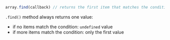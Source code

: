 ```javascript
array.find(callback) // returns the first item that matches the condition specified in callback function. If no items were found, you will get back `undefined`.
```

`.find()` method always returns one value:
- if no items match the condition: `undefined` value
- if more items match the condition: only the first value